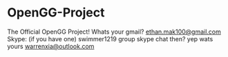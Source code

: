 # OpenGG-Project
The Official OpenGG Project!
Whats your gmail?
ethan.mak100@gmail.com
Skype: (if you have one) swimmer1219
group skype chat then?
yep wats yours
warrenxia@outlook.com 
